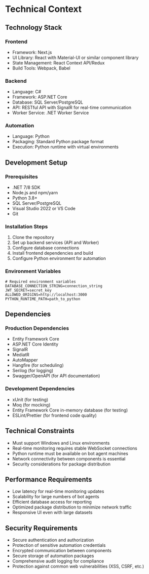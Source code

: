 # Technical Context

## Technology Stack
### Frontend
- Framework: Next.js
- UI Library: React with Material-UI or similar component library
- State Management: React Context API/Redux
- Build Tools: Webpack, Babel

### Backend
- Language: C#
- Framework: ASP.NET Core
- Database: SQL Server/PostgreSQL
- API: RESTful API with SignalR for real-time communication
- Worker Service: .NET Worker Service

### Automation
- Language: Python
- Packaging: Standard Python package format
- Execution: Python runtime with virtual environments

## Development Setup
### Prerequisites
- .NET 7/8 SDK
- Node.js and npm/yarn
- Python 3.8+
- SQL Server/PostgreSQL
- Visual Studio 2022 or VS Code
- Git

### Installation Steps
1. Clone the repository
2. Set up backend services (API and Worker)
3. Configure database connections
4. Install frontend dependencies and build
5. Configure Python environment for automation

### Environment Variables
```env
# Required environment variables
DATABASE_CONNECTION_STRING=connection_string
JWT_SECRET=secret_key
ALLOWED_ORIGINS=http://localhost:3000
PYTHON_RUNTIME_PATH=path_to_python
```

## Dependencies
### Production Dependencies
- Entity Framework Core
- ASP.NET Core Identity
- SignalR
- MediatR
- AutoMapper
- Hangfire (for scheduling)
- Serilog (for logging)
- Swagger/OpenAPI (for API documentation)

### Development Dependencies
- xUnit (for testing)
- Moq (for mocking)
- Entity Framework Core in-memory database (for testing)
- ESLint/Prettier (for frontend code quality)

## Technical Constraints
- Must support Windows and Linux environments
- Real-time monitoring requires stable WebSocket connections
- Python runtime must be available on bot agent machines
- Network connectivity between components is essential
- Security considerations for package distribution

## Performance Requirements
- Low latency for real-time monitoring updates
- Scalability for large numbers of bot agents
- Efficient database access for reporting
- Optimized package distribution to minimize network traffic
- Responsive UI even with large datasets

## Security Requirements
- Secure authentication and authorization
- Protection of sensitive automation credentials
- Encrypted communication between components
- Secure storage of automation packages
- Comprehensive audit logging for compliance
- Protection against common web vulnerabilities (XSS, CSRF, etc.) 